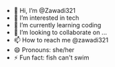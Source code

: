 - 👋 Hi, I’m @Zawadi321
- 👀 I’m interested in tech
- 🌱 I’m currently learning coding
- 💞️ I’m looking to collaborate on ...
- 📫 How to reach me @zawadi321
- 😄 Pronouns: she/her
- ⚡ Fun fact: fish can't swim

<!---
Zawadi321/Zawadi321 is a ✨ special ✨ repository because its `README.md` (this file) appears on your GitHub profile.
You can click the Preview link to take a look at your changes.
--->
